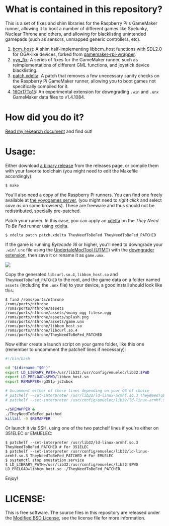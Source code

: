 # What is contained in this repository?

This is a set of fixes and shim libraries for the Raspberry Pi's GameMaker runner, allowing it to boot a number of different games like Spelunky, Nuclear Throne and others, and allowing for blacklisting unintended gamepads (such as sensors, unmapped generic controllers, etc).

1) [bcm_host](bcm_host.c): A shim half-implementing libbcm_host functions with SDL2.0 for OGA-like devices, forked from [gamemaker-rpi-wrapper](https://github.com/jdonald/gamemaker-rpi-wrapper).
1) [yyg_fix](yyg_fix.c): A series of fixes for the GameMaker runner, such as reimplementations of different GML functions, and joystick device blacklisting.
1) [patch.xdelta](patch.xdelta): A patch that removes a few unecessary sanity checks on the Raspberry Pi GameMaker runner, allowing you to boot games not specifically compiled for it.
1) [16Or17To15](16Or17To15.csx): An experimental extension for downgrading `.win` and `.unx` GameMaker data files to v1.4.1084.

# How did you do it?

[Read my research document](RESEARCH.md) and find out!

# Usage:

Either download [a binary release](https://github.com/JohnnyonFlame/yyg_fix/releases/latest) from the releases page, or compile them with your favorite toolchain (you might need to edit the Makefile accordingly):

```
$ make
```

You'll also need a copy of the Raspberry Pi runners. You can find one freely available at [the yoyogames server](http://download.yoyogames.com/pi/TheyNeedToBeFed.tar.gz), (you might need to _right click_ and select _save as_ on some browsers). These are freeware and thus should not be redistributed, specially pre-patched.
 
Patch your runner. In this case, you can apply an [xdelta](patch.xdelta) on the _They Need To Be Fed_ runner using [xdelta](https://github.com/jmacd/xdelta-gpl/releases).

```
$ xdelta patch patch.xdelta TheyNeedToBeFed TheyNeedToBeFed_PATCHED
```

If the game is running _Bytecode 16_ or higher, you'll need to downgrade your `.win`/`.unx` file using the [UndertaleModTool (UTMT)](https://github.com/krzys-h/UndertaleModTool) with the [downgrader extension](16Or17To15.csx), then save it or rename it as `game.unx`.

![](https://i.imgur.com/SExco4J.png)

Copy the generated `libcurl.so.4`, `libbcm_host.so` and `TheyNeedToBeFed_PATCHED` to the root, and the game data on a folder named `assets` (including the `.unx` file) to your device, a good install should look like this:

```
$ find /roms/ports/nthrone
/roms/ports/nthrone
/roms/ports/nthrone/assets
/roms/ports/nthrone/assets/<many ogg files>.ogg
/roms/ports/nthrone/assets/splash.png
/roms/ports/nthrone/assets/game.unx
/roms/ports/nthrone/libbcm_host.so
/roms/ports/nthrone/libcurl.so.4
/roms/ports/nthrone/TheyNeedToBeFed_PATCHED
```

Now either create a launch script on your game folder, like this one (remember to uncomment the patchelf lines if necessary):

```bash
#!/bin/bash

cd "$(dirname "$0")"
export LD_LIBRARY_PATH=/usr/lib32:/usr/config/emuelec/lib32:$PWD
export LD_PRELOAD=$PWD/libbcm_host.so
export REMAPPER=rg351p-js2xbox

# Uncomment either of these lines depending on your OS of choice
# patchelf --set-interpreter /usr/lib32/ld-linux-armhf.so.3 TheyNeedToBeFed_PATCHED # For 351ELEC
# patchelf --set-interpreter /usr/config/emuelec/lib32/ld-linux-armhf.so.3 TheyNeedToBeFed_PATCHED # For EMUELEC

~/$REMAPPER &
./TheyNeedToBeFed_patched
killall -9 $REMAPPER
```

Or launch it via SSH, using one of the two patchelf lines if you're either on 351ELEC or EMUELEC:

```
$ patchelf --set-interpreter /usr/lib32/ld-linux-armhf.so.3 TheyNeedToBeFed_PATCHED # For 351ELEC
$ patchelf --set-interpreter /usr/config/emuelec/lib32/ld-linux-armhf.so.3 TheyNeedToBeFed_PATCHED # For EMUELEC
$ systemctl stop emustation.service
$ LD_LIBRARY_PATH=/usr/lib32:/usr/config/emuelec/lib32:$PWD LD_PRELOAD=libbcm_host.so ./TheyNeedToBeFed_PATCHED
```

Enjoy!

# LICENSE:

This is free software. The source files in this repository are released under the [Modified BSD License](LICENSE.md), see the license file for more information.